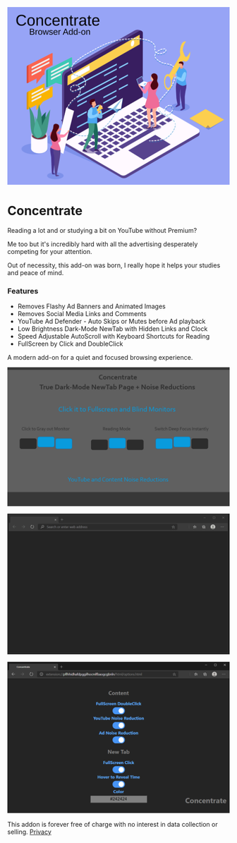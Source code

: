 ![Image](visuals/Concentrate.svg)

# Concentrate

Reading a lot and or studying a bit on YouTube without Premium?

Me too but it's incredibly hard with all the advertising desperately competing for your attention.

Out of necessity, this add-on was born, I really hope it helps your studies and peace of mind.

### Features

- Removes Flashy Ad Banners and Animated Images
- Removes Social Media Links and Comments
- YouTube Ad Defender - Auto Skips or Mutes before Ad playback
- Low Brightness Dark-Mode NewTab with Hidden Links and Clock
- Speed Adjustable AutoScroll with Keyboard Shortcuts for Reading
- FullScreen by Click and DoubleClick

A modern add-on for a quiet and focused browsing experience.

![Image](visuals/Concentrate1280x800.png)

![Image](visuals/ConcentrateUI.gif)

![Image](visuals/Options.png)

This addon is forever free of charge with no interest in data collection or selling.
[Privacy](PRIVACY.TXT)
